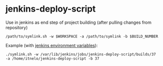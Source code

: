 jenkins-deploy-script
=====================

Use in jenkins as end step of project building (after pulling changes from repository)

	/path/to/symlink.sh -w $WORKSPACE -a /path/to/symlink -b $BUILD_NUMBER

Example (with [jenkins environment variables](https://wiki.jenkins-ci.org/display/JENKINS/Building+a+software+project#Buildingasoftwareproject-JenkinsSetEnvironmentVariables)):

	./symlink.sh -w /var/lib/jenkins/jobs/jenkins-deploy-script/builds/37 -a /home/itnelo/jenkins-deploy-script -b 37
